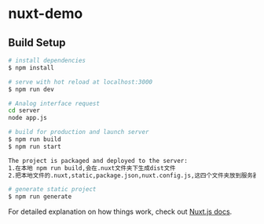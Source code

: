 # nuxt-demo

## Build Setup

```bash
# install dependencies
$ npm install

# serve with hot reload at localhost:3000
$ npm run dev

# Analog interface request
cd server
node app.js

# build for production and launch server
$ npm run build
$ npm run start

The project is packaged and deployed to the server:
1.在本地 npm run build,会在.nuxt文件夹下生成dist文件
2.把本地文件的.nuxt,static,package.json,nuxt.config.js,这四个文件夹放到服务器目录

# generate static project
$ npm run generate
```

For detailed explanation on how things work, check out [Nuxt.js docs](https://nuxtjs.org).

